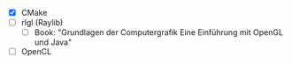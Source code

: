 - [x] CMake
- [ ] rlgl (Raylib)
    - [ ] Book: "Grundlagen der Computergrafik Eine Einführung mit OpenGL und Java"
- [ ] OpenCL
